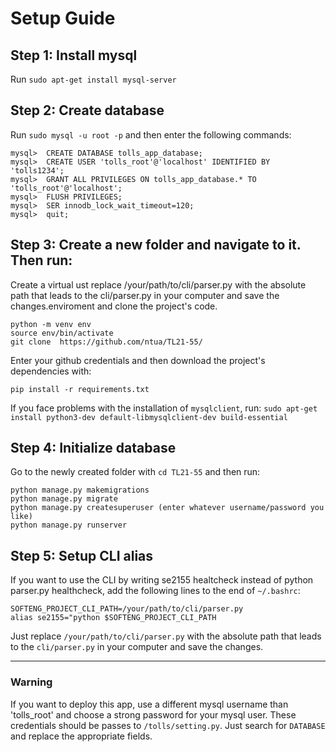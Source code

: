 # Setup Guide

## Step 1: Install mysql
Run `sudo apt-get install mysql-server`


## Step 2: Create database

Run `sudo mysql -u root -p` and then enter the following commands:
```
mysql>  CREATE DATABASE tolls_app_database;
mysql>  CREATE USER 'tolls_root'@'localhost' IDENTIFIED BY 'tolls1234';
mysql>  GRANT ALL PRIVILEGES ON tolls_app_database.* TO 'tolls_root'@'localhost';
mysql>  FLUSH PRIVILEGES;
mysql>  SER innodb_lock_wait_timeout=120;
mysql>  quit;
```


## Step 3: Create a new folder and navigate to it. Then run:
Create a virtual ust replace /your/path/to/cli/parser.py with the absolute path that leads to the cli/parser.py in your computer and save the changes.enviroment and clone the project's code.
```
python -m venv env
source env/bin/activate
git clone  https://github.com/ntua/TL21-55/
```
Enter your github credentials and then download the project's dependencies with:
```
pip install -r requirements.txt
```

If you face problems with the installation of `mysqlclient`, run:
`sudo apt-get install python3-dev default-libmysqlclient-dev build-essential`


## Step 4: Initialize database
Go to the newly created folder with `cd TL21-55` and then run:
```
python manage.py makemigrations
python manage.py migrate
python manage.py createsuperuser (enter whatever username/password you like)
python manage.py runserver
```


## Step 5: Setup CLI alias
If you want to use the CLI by writing se2155 healtcheck instead of python parser.py healthcheck, add the following lines to the end of `~/.bashrc`:
```
SOFTENG_PROJECT_CLI_PATH=/your/path/to/cli/parser.py
alias se2155="python $SOFTENG_PROJECT_CLI_PATH
```
Just replace `/your/path/to/cli/parser.py` with the absolute path that leads to the `cli/parser.py` in your computer and save the changes.

---
### Warning
If you want to deploy this app, use a different mysql username than 'tolls_root' and choose a strong password for your mysql user.
These credentials should be passes to `/tolls/setting.py`. Just search for `DATABASE` and replace the appropriate fields.
